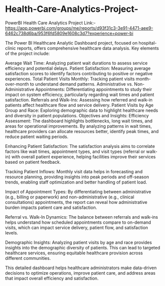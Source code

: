 # Health-Care-Analytics-Project-
PowerBI Health Care Analytics Project 
Link:- https://app.powerbi.com/groups/me/reports/d93f31c3-3e91-4471-aee9-6462c738d6ba/953f6fd5809e1608c3d7?experience=power-bi

The Power BI Healthcare Analytic Dashboard project, focused on hospital-clinic reports, offers comprehensive healthcare data analysis. Key elements of the project include:

Average Wait Time: Analyzing patient wait durations to assess service efficiency and potential delays.
Patient Satisfaction: Measuring average satisfaction scores to identify factors contributing to positive or negative experiences.
Total Patient Visits Monthly: Tracking patient visits month-over-month to understand demand patterns.
Administrative vs. Non-Administrative Appointments: Differentiating appointments to study their impact on system efficiency, particularly regarding wait times and patient satisfaction.
Referrals and Walk-Ins: Assessing how referred and walk-in patients affect healthcare flow and service delivery.
Patient Visits by Age Group and Race: Exploring demographic data to highlight healthcare needs and diversity in patient populations.
Objectives and Insights:
Efficiency Assessment: The dashboard highlights bottlenecks, long wait times, and areas for operational improvements. By analyzing patterns in wait times, healthcare providers can allocate resources better, identify peak times, and reduce patient waiting periods.

Enhancing Patient Satisfaction: The satisfaction analysis aims to correlate factors like wait times, appointment types, and visit types (referral or walk-in) with overall patient experience, helping facilities improve their services based on patient feedback.

Tracking Patient Inflows: Monthly visit data helps in forecasting and resource planning, providing insights into peak periods and off-season trends, enabling staff optimization and better handling of patient load.

Impact of Appointment Types: By differentiating between administrative (e.g., billing or paperwork) and non-administrative (e.g., clinical consultations) appointments, the report can reveal how administrative burden impacts patient care and satisfaction.

Referral vs. Walk-In Dynamics: The balance between referrals and walk-ins helps understand how scheduled appointments compare to on-demand visits, which can impact service delivery, patient flow, and satisfaction levels.

Demographic Insights: Analyzing patient visits by age and race provides insights into the demographic diversity of patients. This can lead to targeted healthcare services, ensuring equitable healthcare provision across different communities.

This detailed dashboard helps healthcare administrators make data-driven decisions to optimize operations, improve patient care, and address areas that impact overall efficiency and satisfaction.
